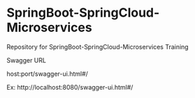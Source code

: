 # SpringBoot-SpringCloud-Microservices
Repository for SpringBoot-SpringCloud-Microservices Training

Swagger URL 

host:port/swagger-ui.html#/

Ex: http://localhost:8080/swagger-ui.html#/

